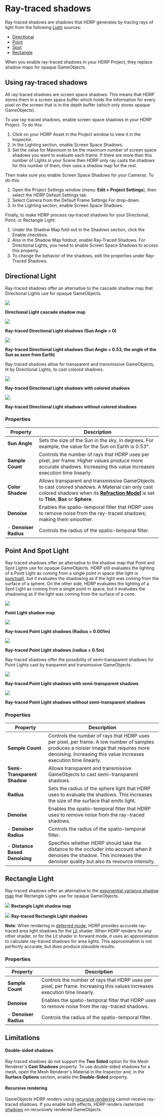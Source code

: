 # Ray-traced shadows

Ray-traced shadows are shadows that HDRP generates by tracing rays of light from the following [Light](Light-Component.md) sources:

- [Directional](#DirectionalLight)
- [Point](#point-and-spot-light)
- [Spot](#point-and-spot-light)
- [Rectangle](#RectangleLight)

When you enable ray-traced shadows in your HDRP Project, they replace shadow maps for opaque GameObjects.

## Using ray-traced shadows

All ray-traced shadows are screen space shadows. This means that HDRP stores them in a screen space buffer which holds the information for every pixel on the screen that is in the depth buffer (which only stores opaque GameObjects).

To use ray-traced shadows, enable screen space shadows in your HDRP Project. To do this:

1. Click on your HDRP Asset in the Project window to view it in the Inspector.
2. In the Lighting section, enable Screen Space Shadows.
3. Set the value for Maximum to be the maximum number of screen space shadows you want to evaluate each frame. If there are more than this number of Lights in your Scene then HDRP only ray casts the shadows for this number of them, then uses a shadow map for the rest.

Then make sure you enable Screen Space Shadows for your Cameras. To do this:

1. Open the Project Settings window (menu: **Edit > Project Settings**), then select the HDRP Default Settings tab.
2. Select Camera from the Default Frame Settings For drop-down.
3. In the Lighting section, enable Screen Space Shadows.

Finally, to make HDRP process ray-traced shadows for your Directional, Point, or Rectangle Light:

1. Under the Shadow Map fold-out in the Shadows section, click the Enable checkbox.
2. Also in the Shadow Map foldout, enable Ray-Traced Shadows. For Directional Lights, you need to enable Screen Space Shadows to access this property.
3. To change the behavior of the shadows, edit the properties under Ray-Traced Shadows.

<a name="DirectionalLight"></a>

## Directional Light

Ray-traced shadows offer an alternative to the cascade shadow map that Directional Lights use for opaque GameObjects.

![](Images/RayTracedShadows1.png)

**Directional Light cascade shadow map**

![](Images/RayTracedShadows2.png)

**Ray-traced Directional Light shadows (Sun Angle = 0)**

![](Images/RayTracedShadows3.png)

**Ray-traced Directional Light shadows (Sun Angle = 0.53, the angle of the Sun as seen from Earth)**

Ray-traced shadows allow for transparent and transmissive GameObjects, lit by Directional Lights, to cast colored shadows.

![](Images/RayTracedShadows9.png)

**Ray-traced Directional Light shadows with colored shadows**

![](Images/RayTracedShadows10.png)

**Ray-traced Directional Light shadows without colored shadows**

### Properties

| Property              | Description                                                  |
| --------------------- | ------------------------------------------------------------ |
| **Sun Angle**         | Sets the size of the Sun in the sky, in degrees. For example, the value for the Sun on Earth is 0.53°. |
| **Sample Count**      | Controls the number of rays that HDRP uses per pixel, per frame. Higher values produce more accurate shadows. Increasing this value increases execution time linearly. |
| **Color Shadow**      | Allows transparent and transmissive GameObjects to cast colored shadows. A Material can only cast colored shadows when its [**Refraction Model**](Surface-Type.md#transparency-inputs) is set to **Thin**, **Box** or **Sphere**. |
| **Denoise**           | Enables the spatio-temporal filter that HDRP uses to remove noise from the ray-traced shadows; making them smoother. |
| - **Denoiser Radius** | Controls the radius of the spatio-temporal filter.           |

<a name="PointLight"></a>

## Point And Spot Light

Ray-traced shadows offer an alternative to the shadow map that Point and Spot Lights use for opaque GameObjects. HDRP still evaluates the lighting of a Point Light as coming from a single point in space (the light is [punctual](Glossary.md#punctual-lights)), but it evaluates the shadowing as if the light was coming from the surface of a sphere. On the other side, HDRP evaluates the lighting of a Spot Light as coming from a single point in space, but it evaluates the shadowing as if the light was coming from the surface of a cone.

![](Images/RayTracedShadows4.png)

**Point Light shadow map**

![](Images/RayTracedShadows5.png)

**Ray-traced Point Light shadows (Radius = 0.001m)**

![](Images/RayTracedShadows6.png)

**Ray-traced Point Light shadows (radius = 0.5m)**

Ray-traced shadows offer the possibility of semi-transparent shadows for Point Lights cast by tranparent and transmissive GameObjects.

![](Images/RayTracedShadows11.png)

**Ray-traced Point Light shadows with semi-transparent shadows**

![](Images/RayTracedShadows12.png)

**Ray-traced Point Light shadows without semi-transparent shadows**

### Properties

| Property              | Description                                                  |
| --------------------- | ------------------------------------------------------------ |
| **Sample Count**      | Controls the number of rays that HDRP uses per pixel, per frame. A low number of samples produces a noisier image that requires more denoising. Increasing this value increases execution time linearly. |
| **Semi-Transparent Shadow**      | Allows transparent and transmissive GameObjects to cast semi-transparent shadows. |
| **Radius**            | Sets the radius of the sphere light that HDRP uses to evaluate the shadows. This increases the size of the surface that emits light. |
| **Denoise**           | Enables the spatio-temporal filter that HDRP uses to remove noise from the ray-traced shadows. |
| - **Denoiser Radius** | Controls the radius of the spatio-temporal filter.           |
| - **Distance Based Denoising** | Specifies whether HDRP should take the distance to the occluder into account when it denoises the shadow. This increases the denoiser quality but also its resource intensity. |

<a name="RectangleLight"></a>

## Rectangle Light

Ray-traced shadows offer an alternative to the [exponential variance shadow map](Glossary.md#ExponentialVarianceShadowMap) that Rectangle Lights use for opaque GameObjects.

![](Images/RayTracedShadows7.png)
**Rectangle Light shadow map**

![](Images/RayTracedShadows8.png)
**Ray-traced Rectangle Light shadows**

**Note**: When rendering in [deferred mode](Forward-And-Deferred-Rendering.md), HDRP provides accurate ray-traced area light shadows for the [Lit](Lit-Shader.md) shader. When HDRP renders for any other shader, or for the Lit shader in forward mode, it uses an approximation to calculate ray-traced shadows for area lights. This approximation is not perfectly accurate, but does produce plausible results.

### Properties

| Property              | Description                                                  |
| --------------------- | ------------------------------------------------------------ |
| **Sample Count**      | Controls the number of rays that HDRP uses per pixel, per frame. Increasing this values increases execution time linearly. |
| **Denoise**           | Enables the spatio-temporal filter that HDRP uses to remove noise from the ray-traced shadows. |
| - **Denoiser Radius** | Controls the radius of the spatio-temporal filter.           |


## Limitations

#### Double-sided shadows
Ray-traced shadows do not support the **Two Sided** option for the Mesh Renderer's **Cast Shadows** property. To use double-sided shadows for a mesh, open the Mesh Renderer's Material in the Inspector and, in the **Surface Options** section, enable the **Double-Sided** property.

#### Recursive rendering

GameObjects HDRP renders using [recursive rendering](Ray-Tracing-Recursive-Rendering.md) cannot receive ray-traced shadows. If you enable both effects, HDRP renders rasterized [shadows](Shadows-in-HDRP.md) on recursively rendered GameObjects.
